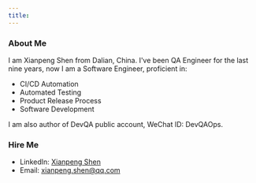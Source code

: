 ```yaml
---
title: 
---
```


### About Me
I am Xianpeng Shen from Dalian, China.
I've been QA Engineer for the last nine years, now I am a Software Engineer, proficient in:
* CI/CD Automation
* Automated Testing
* Product Release Process
* Software Development 

I am also author of DevQA public account, WeChat ID: DevQAOps.

### Hire Me
* LinkedIn: [Xianpeng Shen](https://www.linkedin.com/in/xianpeng-shen-2050ab95)
* Email: <a href="mailto:xianpeng.shen@qq.com">xianpeng.shen@qq.com</a>